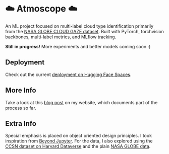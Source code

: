 # ☁️ Atmoscope ☁️
An ML project focused on multi-label cloud type identification primarily from the [NASA GLOBE CLOUD GAZE dataset](https://observer.globe.gov/get-data/clouds-data#cloudgaze). 
Built with PyTorch, torchvision backbones, multi-label metrics, and MLflow tracking. 

**Still in progress!** More experiments and better models coming soon :)

## Deployment
Check out the current [deployment on Hugging Face Spaces](https://huggingface.co/spaces/oliverflood/Atmoscope_v1). 

## More Info
Take a look at this [blog post](https://oliverflood.com/posts/clouds_1/) on my website, which documents part of the process so far. 

## Extra Info
Special emphasis is placed on object oriented design principles. I took inspiration from [Beyond Jupyter](https://github.com/aai-institute/beyond-jupyter). 
For the data, I also explored using the [CCSN dataset on Harvard Dataverse](https://dataverse.harvard.edu/dataset.xhtml?persistentId=doi:10.7910/DVN/CADDPD) and the plain [NASA GLOBE data](https://observer.globe.gov/get-data#data). 


